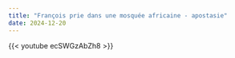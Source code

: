 ```yaml
---
title: "François prie dans une mosquée africaine - apostasie"
date: 2024-12-20
---
```


{{< youtube ecSWGzAbZh8 >}}
